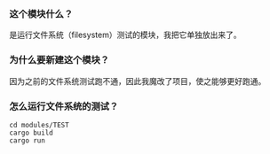 ### 这个模块什么？

是运行文件系统（filesystem）测试的模块，我把它单独放出来了。

### 为什么要新建这个模块？

因为之前的文件系统测试跑不通，因此我魔改了项目，使之能够更好跑通。

### 怎么运行文件系统的测试？

```shell
cd modules/TEST
cargo build
cargo run
```


